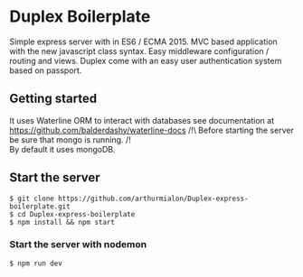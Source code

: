 # Duplex Boilerplate

Simple express server with in ES6 / ECMA 2015.
MVC based application with the new javascript class syntax.
Easy middleware configuration / routing and views.
Duplex come with an easy user authentication system based on passport.

## Getting started

It uses Waterline ORM to interact with databases see documentation at https://github.com/balderdashy/waterline-docs 
/!\ Before starting the server be sure that mongo is running. /!\
By default it uses mongoDB.

## Start the server
```shell
$ git clone https://github.com/arthurmialon/Duplex-express-boilerplate.git
$ cd Duplex-express-boilerplate
$ npm install && npm start
```

### Start the server with nodemon
```shell
$ npm run dev
```  
